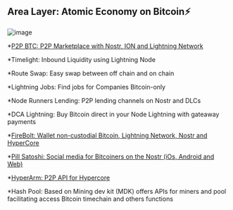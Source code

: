 ## Area Layer: Atomic Economy on Bitcoin⚡️

![image](https://user-images.githubusercontent.com/83122757/208729218-b7a58549-f4b3-4a39-8691-5719bc7cac04.png)

*[P2P BTC: P2P Marketplace with Nostr, ION and Lightning Network](https://github.com/AreaLayer/P2PBTC)

*Timelight: Inbound Liquidity using Lightning Node 

*Route Swap: Easy swap between off chain and on chain

*Lightning Jobs: Find jobs for Companies Bitcoin-only

*Node Runners Lending: P2P lending channels on Nostr and DLCs

*DCA Lightning: Buy Bitcoin direct in your Node Lightning with gateaway payments

*[FireBolt: Wallet non-custodial Bitcoin, Lightning Network, Nostr and HyperCore](https://github.com/AreaLayer/FireBolt-1)

*[Pill Satoshi: Social media for Bitcoiners on the Nostr (iOs, Android and Web)](https://github.com/AreaLayer/PillSatoshi)

*[HyperArm: P2P API for Hypercore](https://github.com/AreaLayer/HyperArm)

*Hash Pool:  Based on Mining dev kit (MDK) offers APIs for miners and pool facilitating access Bitcoin timechain and others functions
